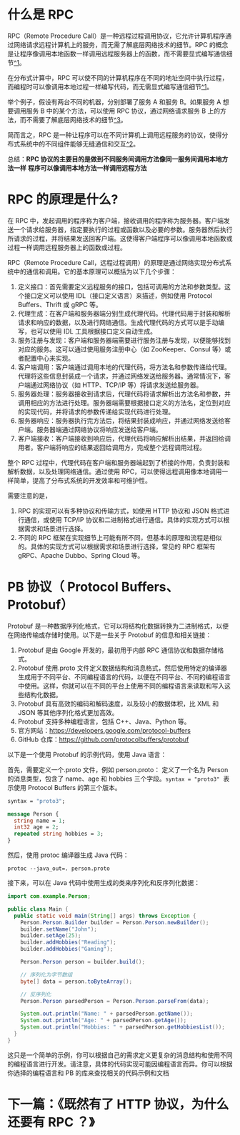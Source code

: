 # 什么是 RPC

RPC（Remote Procedure Call）是一种远程过程调用协议，它允许计算机程序通过网络请求远程计算机上的服务，而无需了解底层网络技术的细节。RPC 的概念是让程序像调用本地函数一样调用远程服务器上的函数，而不需要显式编写通信细节[^1](https://en.wikipedia.org/wiki/Remote_procedure_call)。

在分布式计算中，RPC 可以使不同的计算机程序在不同的地址空间中执行过程，而编程时可以像调用本地过程一样编写代码，而无需显式编写通信细节[^1](https://en.wikipedia.org/wiki/Remote_procedure_call)。

举个例子，假设有两台不同的机器，分别部署了服务 A 和服务 B。如果服务 A 想要调用服务 B 中的某个方法，可以使用 RPC 协议，通过网络请求服务 B 上的方法，而不需要了解底层网络技术的细节[^3](https://www.zhihu.com/question/25536695?utm_id=0)。

简而言之，RPC 是一种让程序可以在不同计算机上调用远程服务的协议，使得分布式系统中的不同组件能够无缝通信和交互[^2](https://zhuanlan.zhihu.com/p/187560185?utm_id=0)。

总结：**RPC 协议的主要目的是做到不同服务间调用方法像同一服务间调用本地方法一样**
**程序可以像调用本地方法一样调用远程方法**

# RPC 的原理是什么?

在 RPC 中，发起调用的程序称为客户端，接收调用的程序称为服务器。客户端发送一个请求给服务器，指定要执行的过程或函数以及必要的参数。服务器然后执行所请求的过程，并将结果发送回客户端。这使得客户端程序可以像调用本地函数或过程一样调用远程服务器上的函数或过程。

RPC（Remote Procedure Call，远程过程调用）的原理是通过网络实现分布式系统中的通信和调用。它的基本原理可以概括为以下几个步骤：

1. 定义接口：首先需要定义远程服务的接口，包括可调用的方法和参数类型。这个接口定义可以使用 IDL（接口定义语言）来描述，例如使用 Protocol Buffers、Thrift 或 gRPC 等。
2. 代理生成：在客户端和服务器端分别生成代理代码。代理代码用于封装和解析请求和响应的数据，以及进行网络通信。生成代理代码的方式可以是手动编写，也可以使用 IDL 工具根据接口定义自动生成。
3. 服务注册与发现：客户端和服务器端需要进行服务注册与发现，以便能够找到对应的服务。这可以通过使用服务注册中心（如 ZooKeeper、Consul 等）或者配置中心来实现。
4. 客户端调用：客户端通过调用本地的代理代码，将方法名和参数传递给代理。代理将这些信息封装成一个请求，并通过网络发送给服务器。通常情况下，客户端通过网络协议（如 HTTP、TCP/IP 等）将请求发送给服务器。
5. 服务器处理：服务器接收到请求后，代理代码将请求解析出方法名和参数，并调用相应的方法进行处理。服务器端需要根据接口定义的方法名，定位到对应的实现代码，并将请求的参数传递给实现代码进行处理。
6. 服务器响应：服务器执行完方法后，将结果封装成响应，并通过网络发送给客户端。服务器端通过网络协议将响应发送给客户端。
7. 客户端接收：客户端接收到响应后，代理代码将响应解析出结果，并返回给调用者。客户端将响应的结果返回给调用方，完成整个远程调用过程。

整个 RPC 过程中，代理代码在客户端和服务器端起到了桥接的作用，负责封装和解析数据，以及处理网络通信。通过使用 RPC，可以使得远程调用像本地调用一样简单，提高了分布式系统的开发效率和可维护性。

需要注意的是，

1. RPC 的实现可以有多种协议和传输方式，如使用 HTTP 协议和 JSON 格式进行通信，或使用 TCP/IP 协议和二进制格式进行通信。具体的实现方式可以根据需求和场景进行选择。
2. 不同的 RPC 框架在实现细节上可能有所不同，但基本的原理和流程是相似的。具体的实现方式可以根据需求和场景进行选择，常见的 RPC 框架有 gRPC、Apache Dubbo、Spring Cloud 等。

# PB 协议（ Protocol Buffers、Protobuf）

Protobuf 是一种数据序列化格式，它可以将结构化数据转换为二进制格式，以便在网络传输或存储时使用。以下是一些关于 Protobuf 的信息和相关链接：

1. Protobuf 是由 Google 开发的，最初用于内部 RPC 通信协议和数据存储格式。
2. Protobuf 使用.proto 文件定义数据结构和消息格式，然后使用特定的编译器生成用于不同平台、不同编程语言的代码，以便在不同平台、不同的编程语言中使用。这样，你就可以在不同的平台上使用不同的编程语言来读取和写入这些结构化数据。
3. Protobuf 具有高效的编码和解码速度，以及较小的数据体积，比 XML 和 JSON 等其他序列化格式更加高效。
4. Protobuf 支持多种编程语言，包括 C++、Java、Python 等。
5. 官方网站：https://developers.google.com/protocol-buffers
6. GitHub 仓库：https://github.com/protocolbuffers/protobuf

以下是一个使用 Protobuf 的示例代码，使用 Java 语言：

首先，需要定义一个.proto 文件，例如 person.proto：
定义了一个名为 Person 的消息类型，包含了 name、age 和 hobbies 三个字段。`syntax = "proto3"`  表示使用 Protocol Buffers 的第三个版本。

```protobuf
syntax = "proto3";

message Person {
  string name = 1;
  int32 age = 2;
  repeated string hobbies = 3;
}
```

然后，使用 protoc 编译器生成 Java 代码：

```
protoc --java_out=. person.proto
```

接下来，可以在 Java 代码中使用生成的类来序列化和反序列化数据：

```java
import com.example.Person;

public class Main {
  public static void main(String[] args) throws Exception {
    Person.Person.Builder builder = Person.Person.newBuilder();
    builder.setName("John");
    builder.setAge(25);
    builder.addHobbies("Reading");
    builder.addHobbies("Gaming");

    Person.Person person = builder.build();

    // 序列化为字节数组
    byte[] data = person.toByteArray();

    // 反序列化
    Person.Person parsedPerson = Person.Person.parseFrom(data);

    System.out.println("Name: " + parsedPerson.getName());
    System.out.println("Age: " + parsedPerson.getAge());
    System.out.println("Hobbies: " + parsedPerson.getHobbiesList());
  }
}
```

这只是一个简单的示例，你可以根据自己的需求定义更复杂的消息结构和使用不同的编程语言进行开发。请注意，具体的代码实现可能因编程语言而异。你可以根据你选择的编程语言和 PB 的库来查找相关的代码示例和文档

# 下一篇：《既然有了 HTTP 协议，为什么还要有 RPC ？》
